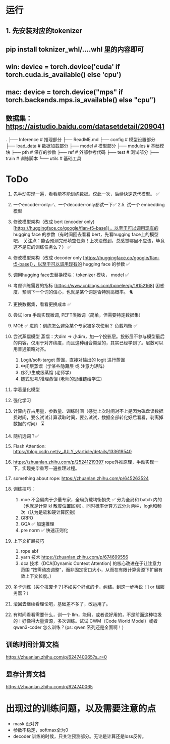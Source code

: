 
# 运行

## 1. 先安装对应的tokenizer
## pip install toknizer_whl/....whl 里的内容即可

## win: device = torch.device('cuda' if torch.cuda.is_available() else 'cpu')
## mac: device = torch.device("mps" if torch.backends.mps.is_available() else "cpu")

## 数据集：https://aistudio.baidu.com/datasetdetail/209041

.
├── Inference  # 推理部分
├── ReadME.md
├── config     # 模型设置部分
├── load_data  # 数据加载部分
├── model      # 模型部分
├── modules    # 基础模块
├── pth        # 保存的参数
├── ref        # 外部参考代码
├── test       # 测试部分
├── train      # 训练脚本
└── utils      # 基础工具



# ToDo
1. 先手动实现一遍，看看能不能训练数据。仅此一次，后续快速迭代模型。 ✅
2. 一个encoder-only✅、一个decoder-only都试一下✅
2.5. 试一个 embedding 模型
3. 修改模型架构（改成 bert (encoder only) [https://huggingface.co/google/flan-t5-base]），以至于可以调用现有的 hugging face 的参数（有时间回去看看 bert，先看hugging face上的模型吧， 关注点：能否预测完形填空任务！上次没做到，总感觉哪里不应该，毕竟这不是它的训练任务么？） ✅
4. 修改模型架构（改成 decoder only [https://huggingface.co/google/flan-t5-base]），以至于可以调用现有的 hugging face 的参数 ✅
5. 调用hugging face去替换模块：tokenizer 模块， model ✅
6. 考虑训练需要的指标 [https://www.cnblogs.com/bonelee/p/18152168] 困惑度、预测下一个词的信心，也就是某个词是否特别高概率。 🐈
7. 更换数据集，看看更换成本 ✅
8. 尝试 lora 手动实现微调, PEFT类微调（简单，但需要特定数据集）
9. MOE ✅ 进阶：训练怎么避免某个专家被多次使用？ 负载均衡 ✅
10. 尝试蒸馏模型 蒸馏：大dim -> 小dim，加一个投影层。投影层不参与模型最后的内容，仅用于对齐纬度，而且这种组合类型的，其实已经学到了。层数可以用普通策略对齐。
    1. Logit/soft-target 蒸馏，直接对输出的 logit 进行蒸馏
    2. 中间层蒸馏（学某些隐藏层 或 注意力矩阵）
    3. 序列/生成级蒸馏 (老师学)
    4. 链式思考/推理蒸馏 (老师的思维链给学生)
11. 学着量化模型 
12. 强化学习 
13. 计算内存占用量，参数量、训练时间（感觉上次时间对不上是因为磁盘读数据费时间，要么试试计算读取时间，要么试试，数据全部转化好后看看，剥离掉数据的时间） ⌛️
14. 随机选词？✅
15. Flash Attention: https://blog.csdn.net/v_JULY_v/article/details/133619540
16. https://zhuanlan.zhihu.com/p/25241219397 rope外推原理，手动实现一下。实现完毕重写一遍推理过程。

17. something about rope: https://zhuanlan.zhihu.com/p/645263524

18. 训练技巧：
    1. moe 不会偏向于少量专家，全局负载均衡损失 ✅ 分为全局和 batch 内的（也就是计算 kl 散度位置区别）、同时概率计算方式分为两种，logit和频次（认为是软和硬计算区别）
    2. GRPO
    3. GQA ✅ 加速推理
    4. pre norm ✅ 快速正则化
19. 上下文扩展技巧
    1. rope abf
    2. yarn 技术 https://zhuanlan.zhihu.com/p/674699556
    3. dca 技术（DCA[Dynamic Context Attention] 的核心改进在于让注意力范围 “按需动态调整”，而非固定窗口大小，从而在有限计算资源下扩展有效上下文长度。）
20. 多卡训练（买个报废卡？[不如买个好点的卡，纠结。到这一步再说！] or 租服务器？）
21. 滚回去继续看理论吧，基础差不多了，改运用了。
22. 有时间看看需要什么，训一个 llm，能用，或者说好用的，不是前面这种垃圾的！好像得大量资源，多次训练。试试 CWM（Code World Model）或者 qwen3-coder 怎么训练？(ps: qwen 系列还是全面啊！)

## 训练时间计算文档
https://zhuanlan.zhihu.com/p/624740065?s_r=0

## 显存计算文档
https://zhuanlan.zhihu.com/p/624740065

# 出现过的训练问题，以及需要注意的点
- mask 没对齐
- 参数不稳定，softmax全为0
- decoder 训练的时候，只关注预测部分。无论是计算还是loss反传。